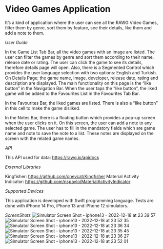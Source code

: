 # Video Games Application

It’s a kind of application where the user can see all the RAWG Video Games, filter them by genre, sort them by feature, see their details, like them and add a note to them. 

*User Guide*

In the Game List Tab Bar, all the video games with an image are listed. The user can filter the games by genre and sort them according to their name, release date or rating. The user can click the game to see its details, therefore details page will open. Also, there is a Segmented Control which provides the user language selection with two options: English and Turkish. On Details Page; the game name, image, developer, release date, rating and description are displayed. The main functionality on this page is the “like button” in the Navigation Bar. When the user taps the “like button”, the liked game will be added to the Favourites List in the Favourites Tab Bar. 

In the Favourites Bar, the liked games are listed. There is also a “like button” in this cell to make the game disliked.

In the Notes Bar, there is a floating button which provides a pop-up screen when the user clicks on it. On this screen, the user can add a note to any selected game. The user has to fill in the mandatory fields which are game name and note to save the note to a list. These notes are displayed on the screen with the related game names.

*API*

This API used for data: https://rawg.io/apidocs

*External Libraries*

Kingfisher: https://github.com/onevcat/Kingfisher
Material Activity Indicator: https://github.com/nspavlo/MaterialActivityIndicator

*Supported Devices*

This application is developed with Swift programming language.
Tests are done with iPhone 14 Pro, iPhone 13 and iPhone 12 simulators.

*ScreenShots*
![Simulator Screen Shot - iphone13 - 2022-12-18 at 23 39 57](https://user-images.githubusercontent.com/102912212/208318834-c0256667-2a7f-4118-b0a2-b375792d964e.png=250x250)
![Simulator Screen Shot - iphone13 - 2022-12-18 at 23 52 35](https://user-images.githubusercontent.com/102912212/208318843-69a33287-938b-49fb-b94b-47579a687406.png=250x250)
![Simulator Screen Shot - iphone13 - 2022-12-18 at 23 36 34](https://user-images.githubusercontent.com/102912212/208318854-38af674e-aa40-4d21-925d-375046dcac62.png=250x250)
![Simulator Screen Shot - iphone13 - 2022-12-18 at 23 35 45](https://user-images.githubusercontent.com/102912212/208318870-c2acb7dd-159b-4b13-9250-5bcf738d86b9.png=250x250)
![Simulator Screen Shot - iphone13 - 2022-12-18 at 23 36 27](https://user-images.githubusercontent.com/102912212/208318875-e9a498d0-d818-42ed-bc8a-6d50f46ca98d.png=250x250)
![Simulator Screen Shot - iphone13 - 2022-12-18 at 23 52 01](https://user-images.githubusercontent.com/102912212/208318921-0ffe0cd9-5c2f-42c8-8ca5-65f09ad07fc5.png=250x250)






